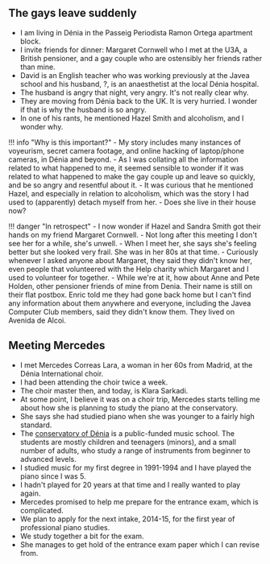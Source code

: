 ## The gays leave suddenly

- I am living in Dénia in the Passeig Periodista Ramon Ortega apartment block.
- I invite friends for dinner: Margaret Cornwell who I met at the U3A, a British pensioner, and a gay couple who are ostensibly her friends rather than mine.
- David is an English teacher who was working previously at the Javea school and his husband, ?, is an anaesthetist at the local Dénia hospital.
- The husband is angry that night, very angry. It's not really clear why.
- They are moving from Dénia back to the UK. It is very hurried. I wonder if that is why the husband is so angry.
- In one of his rants, he mentioned Hazel Smith and alcoholism, and I wonder why.

!!! info "Why is this important?"
    - My story includes many instances of voyeurism, secret camera footage, and online hacking of laptop/phone cameras, in Dénia and beyond.
    - As I was collating all the information related to what happened to me, it seemed sensible to wonder if it was related to what happened to make the gay couple up and leave so quickly, and be so angry and resentful about it.
    - It was curious that he mentioned Hazel, and especially in relation to alcoholism, which was the story I had used to (apparently) detach myself from her.
    - Does she live in their house now?

!!! danger "In retrospect"
    - I now wonder if Hazel and Sandra Smith got their hands on my friend Margaret Cornwell.
    - Not long after this meeting I don't see her for a while, she's unwell.
    - When I meet her, she says she's feeling better but she looked very frail. She was in her 80s at that time.
    - Curiously whenever I asked anyone about Margaret, they said they didn't know her, even people that volunteered with the Help charity which Margaret and I used to volunteer for together.
    - While we're at it, how about Anne and Pete Holden, other pensioner friends of mine from Denia. Their name is still on their flat postbox. Enric told me they had gone back home but I can't find any information about them anywhere and everyone, including the Javea Computer Club members, said they didn't know them. They lived on Avenida de Alcoi.

## Meeting Mercedes

- I met Mercedes Correas Lara, a woman in her 60s from Madrid, at the Dénia International choir.
- I had been attending the choir twice a week.
- The choir master then, and today, is Klara Sarkadi.
- At some point, I believe it was on a choir trip, Mercedes starts telling me about how she is planning to study the piano at the conservatory.
- She says she had studied piano when she was younger to a fairly high standard.
- The [conservatory of Dénia](https://portal.edu.gva.es/conservatoridenia/) is a public-funded music school. The students are mostly children and teenagers (minors), and a small number of adults, who study a range of instruments from beginner to advanced levels.
- I studied music for my first degree in 1991-1994 and I have played the piano since I was 5.
- I hadn't played for 20 years at that time and I really wanted to play again. 
- Mercedes promised to help me prepare for the entrance exam, which is complicated.
- We plan to apply for the next intake, 2014-15, for the first year of professional piano studies.
- We study together a bit for the exam. 
- She manages to get hold of the entrance exam paper which I can revise from.

